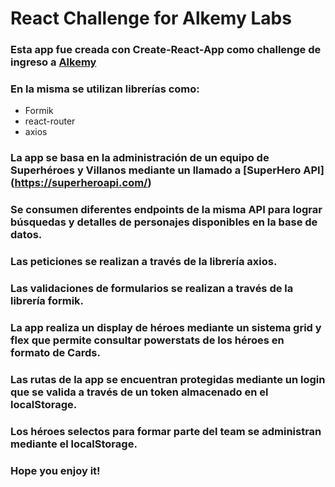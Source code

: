 # React Challenge for Alkemy Labs

### Esta app fue creada con Create-React-App como challenge de ingreso a [Alkemy](https://www.alkemy.org/)

### En la misma se utilizan librerías como:
- Formik
- react-router
- axios


### La app se basa en la administración de un equipo de Superhéroes y Villanos mediante un llamado a [SuperHero API] (https://superheroapi.com/)

### Se consumen diferentes endpoints de la misma API para lograr búsquedas y detalles de personajes disponibles en la base de datos.

### Las peticiones se realizan a través de la librería axios. 

### Las validaciones de formularios se realizan a través de la librería formik.

### La app realiza un display de héroes mediante un sistema grid y flex que permite consultar powerstats de los héroes en formato de Cards.

### Las rutas de la app se encuentran protegidas mediante un login que se valida a través de un token almacenado en el localStorage.

### Los héroes selectos para formar parte del team se administran mediante el localStorage.

### Hope you enjoy it!
